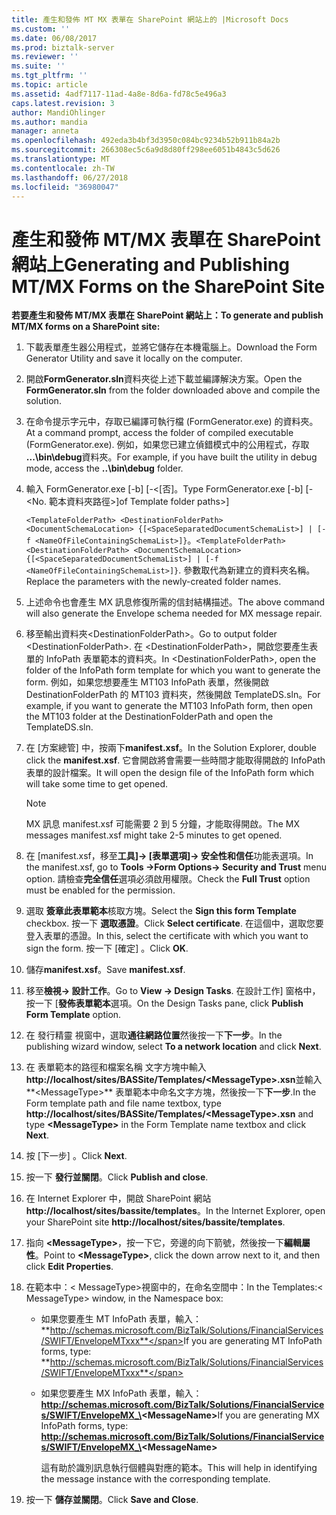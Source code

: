 ```yaml
---
title: 產生和發佈 MT MX 表單在 SharePoint 網站上的 |Microsoft Docs
ms.custom: ''
ms.date: 06/08/2017
ms.prod: biztalk-server
ms.reviewer: ''
ms.suite: ''
ms.tgt_pltfrm: ''
ms.topic: article
ms.assetid: 4adf7117-11ad-4a8e-8d6a-fd78c5e496a3
caps.latest.revision: 3
author: MandiOhlinger
ms.author: mandia
manager: anneta
ms.openlocfilehash: 492eda3b4bf3d3950c084bc9234b52b911b84a2b
ms.sourcegitcommit: 266308ec5c6a9d8d80ff298ee6051b4843c5d626
ms.translationtype: MT
ms.contentlocale: zh-TW
ms.lasthandoff: 06/27/2018
ms.locfileid: "36980047"
---
```

# <a name="generating-and-publishing-mtmx-forms-on-the-sharepoint-site"></a><span data-ttu-id="9c488-102">產生和發佈 MT/MX 表單在 SharePoint 網站上</span><span class="sxs-lookup"><span data-stu-id="9c488-102">Generating and Publishing MT/MX Forms on the SharePoint Site</span></span>
<span data-ttu-id="9c488-103">**若要產生和發佈 MT/MX 表單在 SharePoint 網站上：**</span><span class="sxs-lookup"><span data-stu-id="9c488-103">**To generate and publish MT/MX forms on a SharePoint site:**</span></span>  

1. <span data-ttu-id="9c488-104">下載表單產生器公用程式，並將它儲存在本機電腦上。</span><span class="sxs-lookup"><span data-stu-id="9c488-104">Download the Form Generator Utility and save it locally on the computer.</span></span>  

2. <span data-ttu-id="9c488-105">開啟**FormGenerator.sln**資料夾從上述下載並編譯解決方案。</span><span class="sxs-lookup"><span data-stu-id="9c488-105">Open the **FormGenerator.sln** from the folder downloaded above and compile the solution.</span></span>  

3. <span data-ttu-id="9c488-106">在命令提示字元中，存取已編譯可執行檔 (FormGenerator.exe) 的資料夾。</span><span class="sxs-lookup"><span data-stu-id="9c488-106">At a command prompt, access the folder of compiled executable (FormGenerator.exe).</span></span> <span data-ttu-id="9c488-107">例如，如果您已建立偵錯模式中的公用程式，存取 **...\bin\debug**資料夾。</span><span class="sxs-lookup"><span data-stu-id="9c488-107">For example, if you have built the utility in debug mode, access the **..\bin\debug** folder.</span></span>  

4. <span data-ttu-id="9c488-108">輸入 FormGenerator.exe [-b] [-\<[否]。</span><span class="sxs-lookup"><span data-stu-id="9c488-108">Type FormGenerator.exe [-b] [-\<No.</span></span> <span data-ttu-id="9c488-109">範本資料夾路徑\>]</span><span class="sxs-lookup"><span data-stu-id="9c488-109">of Template folder paths\>]</span></span>  

    <span data-ttu-id="9c488-110">`<TemplateFolderPath> <DestinationFolderPath> <DocumentSchemaLocation> {[<SpaceSeparatedDocumentSchemaList>] | [-f <NameOfFileContainingSchemaList>]}`。</span><span class="sxs-lookup"><span data-stu-id="9c488-110">`<TemplateFolderPath> <DestinationFolderPath> <DocumentSchemaLocation> {[<SpaceSeparatedDocumentSchemaList>] | [-f <NameOfFileContainingSchemaList>]}`.</span></span> <span data-ttu-id="9c488-111">參數取代為新建立的資料夾名稱。</span><span class="sxs-lookup"><span data-stu-id="9c488-111">Replace the parameters with the newly-created folder names.</span></span>  

5. <span data-ttu-id="9c488-112">上述命令也會產生 MX 訊息修復所需的信封結構描述。</span><span class="sxs-lookup"><span data-stu-id="9c488-112">The above command will also generate the Envelope schema needed for MX message repair.</span></span>  

6. <span data-ttu-id="9c488-113">移至輸出資料夾\<DestinationFolderPath\>。</span><span class="sxs-lookup"><span data-stu-id="9c488-113">Go to output folder \<DestinationFolderPath\>.</span></span> <span data-ttu-id="9c488-114">在  \<DestinationFolderPath\>，開啟您要產生表單的 InfoPath 表單範本的資料夾。</span><span class="sxs-lookup"><span data-stu-id="9c488-114">In \<DestinationFolderPath\>, open the folder of the InfoPath form template for which you want to generate the form.</span></span> <span data-ttu-id="9c488-115">例如，如果您想要產生 MT103 InfoPath 表單，然後開啟 DestinationFolderPath 的 MT103 資料夾，然後開啟 TemplateDS.sln。</span><span class="sxs-lookup"><span data-stu-id="9c488-115">For example, if you want to generate the MT103 InfoPath form, then open the MT103 folder at the DestinationFolderPath and open the TemplateDS.sln.</span></span>  

7. <span data-ttu-id="9c488-116">在 [方案總管] 中，按兩下**manifest.xsf**。</span><span class="sxs-lookup"><span data-stu-id="9c488-116">In the Solution Explorer, double click the **manifest.xsf**.</span></span> <span data-ttu-id="9c488-117">它會開啟將會需要一些時間才能取得開啟的 InfoPath 表單的設計檔案。</span><span class="sxs-lookup"><span data-stu-id="9c488-117">It will open the design file of the InfoPath form which will take some time to get opened.</span></span>  

   > [!NOTE]
   >  <span data-ttu-id="9c488-118">MX 訊息 manifest.xsf 可能需要 2 到 5 分鐘，才能取得開啟。</span><span class="sxs-lookup"><span data-stu-id="9c488-118">The MX messages manifest.xsf might take 2-5 minutes to get opened.</span></span>  

8. <span data-ttu-id="9c488-119">在 [manifest.xsf，移至**工具]-> [表單選項]-> 安全性和信任**功能表選項。</span><span class="sxs-lookup"><span data-stu-id="9c488-119">In the manifest.xsf, go to **Tools ->Form Options-> Security and Trust** menu option.</span></span> <span data-ttu-id="9c488-120">請檢查**完全信任**選項必須啟用權限。</span><span class="sxs-lookup"><span data-stu-id="9c488-120">Check the **Full Trust** option must be enabled for the permission.</span></span>  

9. <span data-ttu-id="9c488-121">選取 **簽章此表單範本**核取方塊。</span><span class="sxs-lookup"><span data-stu-id="9c488-121">Select the **Sign this form Template** checkbox.</span></span> <span data-ttu-id="9c488-122">按一下 **選取憑證**。</span><span class="sxs-lookup"><span data-stu-id="9c488-122">Click **Select certificate**.</span></span> <span data-ttu-id="9c488-123">在這個中，選取您要登入表單的憑證。</span><span class="sxs-lookup"><span data-stu-id="9c488-123">In this, select the certificate with which you want to sign the form.</span></span> <span data-ttu-id="9c488-124">按一下 [確定] 。</span><span class="sxs-lookup"><span data-stu-id="9c488-124">Click **OK**.</span></span>  

10. <span data-ttu-id="9c488-125">儲存**manifest.xsf**。</span><span class="sxs-lookup"><span data-stu-id="9c488-125">Save **manifest.xsf**.</span></span>  

11. <span data-ttu-id="9c488-126">移至**檢視-> 設計工作**。</span><span class="sxs-lookup"><span data-stu-id="9c488-126">Go to **View -> Design Tasks**.</span></span> <span data-ttu-id="9c488-127">在設計工作] 窗格中，按一下 [**發佈表單範本**選項。</span><span class="sxs-lookup"><span data-stu-id="9c488-127">On the Design Tasks pane, click **Publish Form Template** option.</span></span>  

12. <span data-ttu-id="9c488-128">在 發行精靈 視窗中，選取**通往網路位置**然後按一下**下一步**。</span><span class="sxs-lookup"><span data-stu-id="9c488-128">In the publishing wizard window, select **To a network location** and click **Next**.</span></span>  

13. <span data-ttu-id="9c488-129">在 表單範本的路徑和檔案名稱 文字方塊中輸入<strong>http://localhost/sites/BASSite/Templates/\<MessageType\>.xsn</strong>並輸入**\<MessageType\>** 表單範本中命名文字方塊，然後按一下**下一步**.</span><span class="sxs-lookup"><span data-stu-id="9c488-129">In the Form template path and file name textbox, type <strong>http://localhost/sites/BASSite/Templates/\<MessageType\>.xsn</strong> and type **\<MessageType\>** in the Form Template name textbox and click **Next**.</span></span>  

14. <span data-ttu-id="9c488-130">按 [下一步] 。</span><span class="sxs-lookup"><span data-stu-id="9c488-130">Click **Next**.</span></span>  

15. <span data-ttu-id="9c488-131">按一下 **發行並關閉**。</span><span class="sxs-lookup"><span data-stu-id="9c488-131">Click **Publish and close**.</span></span>  

16. <span data-ttu-id="9c488-132">在 Internet Explorer 中，開啟 SharePoint 網站**http://localhost/sites/bassite/templates**。</span><span class="sxs-lookup"><span data-stu-id="9c488-132">In the Internet Explorer, open your SharePoint site **http://localhost/sites/bassite/templates**.</span></span>  

17. <span data-ttu-id="9c488-133">指向 **\<MessageType\>**，按一下它，旁邊的向下箭號，然後按一下**編輯屬性**。</span><span class="sxs-lookup"><span data-stu-id="9c488-133">Point to **\<MessageType\>**, click the down arrow next to it, and then click **Edit Properties**.</span></span>  

18. <span data-ttu-id="9c488-134">在範本中：\< MessageType\>視窗中的，在命名空間中：</span><span class="sxs-lookup"><span data-stu-id="9c488-134">In the Templates:\< MessageType\> window, in the Namespace box:</span></span>  

    - <span data-ttu-id="9c488-135">如果您要產生 MT InfoPath 表單，輸入： **http://schemas.microsoft.com/BizTalk/Solutions/FinancialServices/SWIFT/EnvelopeMTxxx**</span><span class="sxs-lookup"><span data-stu-id="9c488-135">If you are generating MT InfoPath forms, type: **http://schemas.microsoft.com/BizTalk/Solutions/FinancialServices/SWIFT/EnvelopeMTxxx**</span></span>  

    - <span data-ttu-id="9c488-136">如果您要產生 MX InfoPath 表單，輸入： <strong>http://schemas.microsoft.com/BizTalk/Solutions/FinancialServices/SWIFT/EnvelopeMX_\<MessageName\></strong></span><span class="sxs-lookup"><span data-stu-id="9c488-136">If you are generating MX InfoPath forms, type: <strong>http://schemas.microsoft.com/BizTalk/Solutions/FinancialServices/SWIFT/EnvelopeMX_\<MessageName\></strong></span></span>  

       <span data-ttu-id="9c488-137">這有助於識別訊息執行個體與對應的範本。</span><span class="sxs-lookup"><span data-stu-id="9c488-137">This will help in identifying the message instance with the corresponding template.</span></span>  

19. <span data-ttu-id="9c488-138">按一下 **儲存並關閉**。</span><span class="sxs-lookup"><span data-stu-id="9c488-138">Click **Save and Close**.</span></span>
